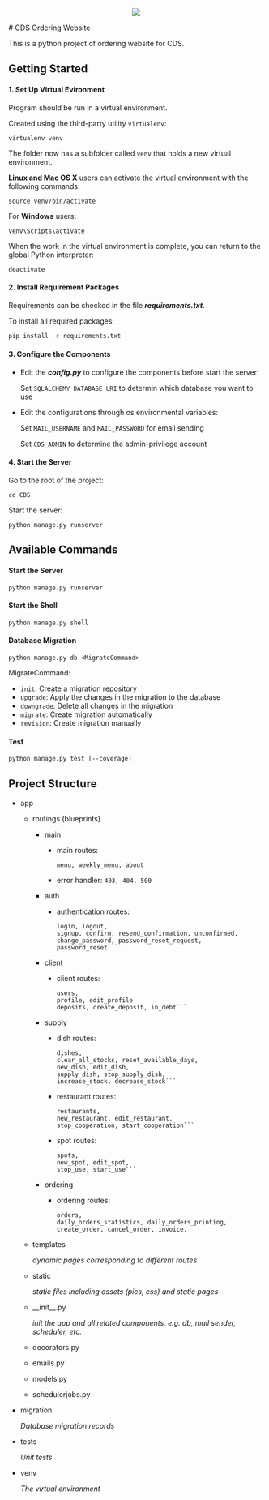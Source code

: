 <p align="center">
<img src="https://github.com/lilyyangyn/cds_flask/blob/master/app/static/assets/images/logo.png">
</p>
# CDS Ordering Website

This is a python project of ordering website for CDS.

## Getting Started

#### **1. Set Up Virtual Evironment**
Program should be run in a virtual environment.

Created using the third-party utility `virtualenv`:

`virtualenv venv`

The folder now has a subfolder called `venv` that holds a new virtual environment.

__Linux and Mac OS X__ users can activate the virtual environment with the following commands:

`source venv/bin/activate`

For __Windows__ users:

`venv\Scripts\activate`

When the work in the virtual environment is complete, you can return to the global Python interpreter:

`deactivate`

#### **2. Install Requirement Packages**
Requirements can be checked in the file _**requirements.txt**_.

To install all required packages:

```sh
pip install -r requirements.txt
``` 

#### **3. Configure the Components**
+ Edit the _**config.py**_ to configure the components before start the server:

	Set `SQLALCHEMY_DATABASE_URI` to determin which database you want to use
	
+ Edit the configurations through os environmental variables:
	
	Set `MAIL_USERNAME` and `MAIL_PASSWORD` for email sending
	
	Set `CDS_ADMIN` to determine the admin-privilege account

#### **4. Start the Server**
Go to the root of the project:

`cd CDS`

Start the server: 

`python manage.py runserver`

## Available Commands

#### Start the Server

`python manage.py runserver`

#### Start the Shell

`python manage.py shell`

#### Database Migration

`python manage.py db <MigrateCommand>`

MigrateCommand:
+ `init`: Create a migration repository
+ `upgrade`: Apply the changes in the migration to the database
+ `downgrade`: Delete all changes in the migration
+ `migrate`: Create migration automatically
+ `revision`: Create migration manually

#### Test

`python manage.py test [--coverage]`

## Project Structure
+ app
	- routings (blueprints)
	
		- main
		
			- main routes: 
			
				`menu, weekly_menu, about`
			
			- error handler: 
				`403, 404, 500`
			
		- auth
		
			- authentication routes: 
			
				```
				login, logout, 
				signup, confirm, resend_confirmation, unconfirmed, 
				change_password, password_reset_request, password_reset```
		
		- client
		
			- client routes:
			
				```
				users,
				profile, edit_profile
				deposits, create_deposit, in_debt```
			
		- supply
		
			- dish routes:
				
				```
				dishes,
				clear_all_stocks, reset_available_days,
				new_dish, edit_dish,
				supply_dish, stop_supply_dish,
				increase_stock, decrease_stock```			
			
			- restaurant routes:
			
				```
				restaurants,
				new_restaurant, edit_restaurant,
				stop_cooperation, start_cooperation```
			
			- spot routes:
			
				```
				spots,
				new_spot, edit_spot,
				stop_use, start_use```
			
		- ordering
		
			- ordering routes:
				
				```
				orders, 
				daily_orders_statistics, daily_orders_printing,
				create_order, cancel_order, invoice, 
				
	- templates
	
		_dynamic pages corresponding to different routes_
	
	- static
	
		_static files including assets (pics, css) and static pages_
		
	- \_\_init\_\_.py
	
		_init the app and all related components, e.g. db, mail sender, scheduler, etc._
		
	- decorators.py
	
	- emails.py
	
	- models.py
	
	- schedulerjobs.py
	
+ migration

	_Database migration records_
	
+ tests

	_Unit tests_
	
+ venv

	_The virtual environment_
